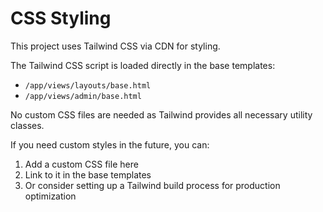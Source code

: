 # CSS Styling

This project uses Tailwind CSS via CDN for styling.

The Tailwind CSS script is loaded directly in the base templates:
- `/app/views/layouts/base.html`
- `/app/views/admin/base.html`

No custom CSS files are needed as Tailwind provides all necessary utility classes.

If you need custom styles in the future, you can:
1. Add a custom CSS file here
2. Link to it in the base templates
3. Or consider setting up a Tailwind build process for production optimization